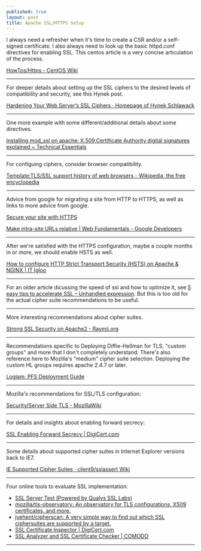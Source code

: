 ```yaml
---
published: true
layout: post
title: Apache SSL/HTTPS Setup
---
```





I always need a refresher when it's time to create a CSR and/or a self-signed certificate. I also always need to look up the basic httpd.conf directives for enabling SSL. This centos article is a very concise articulation of the process.

[HowTos/Https - CentOS Wiki](https://wiki.centos.org/HowTos/Https)

---

For deeper details about setting up the SSL ciphers to the desired levels of compatibility and security, see this Hynek post.

[Hardening Your Web Server’s SSL Ciphers · Homepage of Hynek Schlawack](https://hynek.me/articles/hardening-your-web-servers-ssl-ciphers/)

---

One more example with some different/additional details about some directives.

[Installing mod_ssl on apache: X.509,Certificate Authority,digital signatures explained ~ Technical Essentials](http://ramannanda.blogspot.jp/2009/08/installing-modssl-on-apache.html)

---

For configuing ciphers, consider browser compatibility.

[Template:TLS/SSL support history of web browsers - Wikipedia, the free encyclopedia](https://en.wikipedia.org/wiki/Template:TLS/SSL_support_history_of_web_browsers)

---

Advice from google for migrating a site from HTTP to HTTPS, as well as links to more advice from google.

[Secure your site with HTTPS](https://support.google.com/webmasters/answer/6073543?hl=en)

[Make intra-site URLs relative | Web Fundamentals - Google Developers](https://developers.google.com/web/fundamentals/security/encrypt-in-transit/make-intra-site-urls-relative)

---

After we're satisfied with the HTTPS configuration, maybe a couple months in or more, we should enable HSTS as well.

[How to configure HTTP Strict Transport Security (HSTS) on Apache & NGINX | IT Igloo](http://itigloo.com/security/how-to-configure-http-strict-transport-security-hsts-on-apache-nginx/)

---

For an older article dicussing the speed of ssl and how to optimize it, see [5 easy tips to accelerate SSL – Unhandled expression](http://unhandledexpression.com/2013/01/25/5-easy-tips-to-accelerate-ssl/). But this is too old for the actual cipher suite recommendations to be useful.

---

More interesting recommendations about cipher suites.

[Strong SSL Security on Apache2 - Raymii.org](https://raymii.org/s/tutorials/Strong_SSL_Security_On_Apache2.html#The_Cipher_Suite)

---

Recommendations specific to Deploying Diffie-Hellman for TLS, "custom groups" and more that I don't completely understand. There's also reference here to Mozilla's "medium" cipher suite selection. Deploying the custom HL groups requires apache 2.4.7 or later.

[Logjam: PFS Deployment Guide](https://weakdh.org/sysadmin.html)

---

Mozilla's recommendations for SSL/TLS configuration:

[Security/Server Side TLS - MozillaWiki](https://wiki.mozilla.org/Security/Server_Side_TLS)

---

For details and insights about enabling forward secrecy:

[SSL Enabling Forward Secrecy | DigiCert.com](https://www.digicert.com/ssl-support/ssl-enabling-perfect-forward-secrecy.htm)

---

Some details about supported cipher suites in Internet Explorer versions back to IE7.

[IE Supported Cipher Suites · client9/sslassert Wiki](https://github.com/client9/sslassert/wiki/IE-Supported-Cipher-Suites)

---

Four online tools to evaluate SSL implementation:

* [SSL Server Test (Powered by Qualys SSL Labs)](https://www.ssllabs.com/ssltest/analyze.html)
* [mozilla/tls-observatory: An observatory for TLS configurations, X509 certificates, and more.](https://github.com/mozilla/tls-observatory)
* [jvehent/cipherscan: A very simple way to find out which SSL ciphersuites are supported by a target.](https://github.com/jvehent/cipherscan)
* [SSL Certificate Inspector | DigiCert.com](https://www.digicert.com/cert-inspector.htm)
* [SSL Analyzer and SSL Certificate Checker | COMODO](https://sslanalyzer.comodoca.com/)



---

